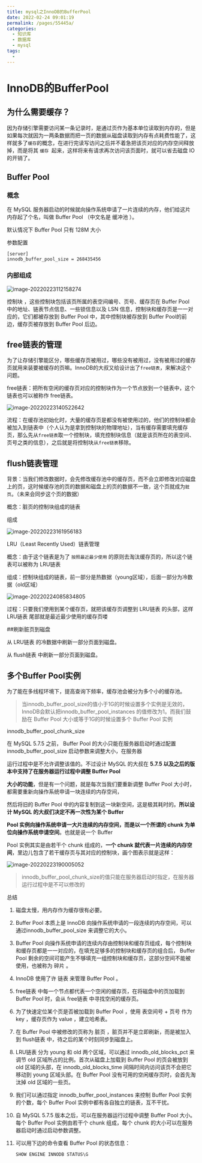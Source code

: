 ```yaml
---
title: mysql之InnoDB的BufferPool
date: 2022-02-24 09:01:19
permalink: /pages/55445a/
categories:
  - 知识库
  - 数据库
  - mysql
tags:
  - 
---
```

# InnoDB的BufferPool

## 为什么需要缓存？

因为存储引擎需要访问某一条记录时，是通过页作为基本单位读取到内存的，但是如果每次就因为一两条数据而把一页的数据从磁盘读取到内存有点耗费性能了，这样就多了`缓存`的概念，在进行完读写访问之后并不着急把该页对应的内存空间释放掉，而是将其 `缓存 `起来，这样将来有请求再次访问该页面时，就可以省去磁盘 IO 的开销了。

## Buffer Pool

### 概念

在 MySQL 服务器启动的时候就向操作系统申请了一片连续的内存，他们给这片内存起了个名，叫做 Buffer Pool （中文名是 缓冲池 ）。

默认情况下 Buffer Pool 只有 128M 大小

参数配置

```
[server] 
innodb_buffer_pool_size = 268435456
```

### 内部组成

![image-20220223112158274](https://img.ggball.top/image-20220223112158274.png)

控制块 ，这些控制块包括该页所属的表空间编号、页号、缓存页在 Buffer Pool 中的地址、链表节点信息、一些锁信息以及 LSN 信息，控制块和缓存页是一一对应的，它们都被存放到 Buffer Pool 中，其中控制块被存放到 Buffer Pool的前边，缓存页被存放到 Buffer Pool 后边。



## free链表的管理

为了让存储引擎能区分，哪些缓存页被用过，哪些没有被用过，没有被用过的缓存页就用来装要被缓存的页嘛。InnoDB的大叔又给设计出了`free链表`，来解决这个问题。

free链表：把所有空闲的缓存页对应的控制块作为一个节点放到一个链表中，这个链表也可以被称作 free链表。

![image-20220223140522642](https://img.ggball.top/image-20220223140522642.png)

流程：在缓存池初始化时，大量的缓存页是都没有被使用过的，他们的控制块都会被加入到链表中（个人认为是拿到控制块的物理地址），当有缓存需要填充缓存页，那么先从`free链表`取一个控制块，填充控制块信息（就是该页所在的表空间、页号之类的信息），之后就是将控制块从`free链表`移除。

## flush链表管理

背景：当我们修改数据时，会先修改缓存池中的缓存页，而不会立即修改对应磁盘上的页，这时候缓存池的页的数据和磁盘上的页的数据不一致，这个页就成为`脏页`。（未来会同步这个页的数据）

概念：脏页的控制块组成的链表

组成

![image-20220223161956183](https://img.ggball.top/image-20220223161956183.png)

LRU（Least Recently Used）链表管理

概念：由于这个链表是为了 `按照最近最少使用` 的原则去淘汰缓存页的，所以这个链表可以被称为 LRU链表 

组成：控制块组成的链表，前一部分是热数据（young区域），后面一部分为冷数据（old区域）

![image-20220224085834805](https://img.ggball.top/image-20220224085834805.png)

过程：只要我们使用到某个缓存页，就把该缓存页调整到 LRU链表 的头部，这样 LRU链表 尾部就是最近最少使用的缓存页喽



##刷新脏页到磁盘

从 LRU链表 的冷数据中刷新一部分页面到磁盘。

从 flush链表 中刷新一部分页面到磁盘。



## 多个Buffer Pool实例

为了能在多线程环境下，提高查询下频率，缓存池会被分为多个小的缓存池。

> 当innodb_buffer_pool_size的值小于1G的时候设置多个实例是无效的，InnoDB会默认把innodb_buffer_pool_instances 的值修改为1。而我们鼓励在 Buffer Pool 大小或等于1G的时候设置多个 Buffer Pool 实例

innodb_buffer_pool_chunk_size

在 MySQL 5.7.5 之前， Buffer Pool 的大小只能在服务器启动时通过配置 innodb_buffer_pool_size 启动参数来调整大小，在服务器

运行过程中是不允许调整该值的。不过设计 MySQL 的大叔在 **5.7.5 以及之后的版本中支持了在服务器运行过程中调整 Buffer Pool** 

**大小的功能**，但是有一个问题，就是每次当我们要重新调整 Buffer Pool 大小时，都需要重新向操作系统申请一块连续的内存空间，

然后将旧的 Buffer Pool 中的内容复制到这一块新空间，这是极其耗时的。**所以设计 MySQL 的大叔们决定不再一次性为某个 Buffer** 

**Pool 实例向操作系统申请一大片连续的内存空间，而是以一个所谓的 chunk 为单位向操作系统申请空间**。也就是说一个 Buffer 

Pool 实例其实是由若干个 chunk 组成的，**一个 chunk 就代表一片连续的内存空间**，里边儿包含了若干缓存页与其对应的控制块，画个图表示就是这样：

![image-20220223190005052](https://img.ggball.top/image-20220223190005052.png)

> innodb_buffer_pool_chunk_size的值只能在服务器启动时指定，在服务器运行过程中是不可以修改的



总结

1. 磁盘太慢，用内存作为缓存很有必要。

2. Buffer Pool 本质上是 InnoDB 向操作系统申请的一段连续的内存空间，可以通过innodb_buffer_pool_size 来调整它的大小。

3. Buffer Pool 向操作系统申请的连续内存由控制块和缓存页组成，每个控制块和缓存页都是一一对应的，在填充足够多的控制块和缓存页的组合后， Buffer Pool 剩余的空间可能产生不够填充一组控制块和缓存页，这部分空间不能被使用，也被称为 碎片 。

4. InnoDB 使用了许 链表 来管理 Buffer Pool 。

5. free链表 中每一个节点都代表一个空闲的缓存页，在将磁盘中的页加载到 Buffer Pool 时，会从 free链表 中寻找空闲的缓存页。

6. 为了快速定位某个页是否被加载到 Buffer Pool ，使用 表空间号 + 页号 作为 key ，缓存页作为 value ，建立哈希表。

7. 在 Buffer Pool 中被修改的页称为 脏页 ，脏页并不是立即刷新，而是被加入到 flush链表 中，待之后的某个时刻同步到磁盘上。

8. LRU链表 分为 young 和 old 两个区域，可以通过 innodb_old_blocks_pct 来调节 old 区域所占的比例。首次从磁盘上加载到 Buffer Pool 的页会被放到 old 区域的头部，在 innodb_old_blocks_time 间隔时间内访问该页不会把它移动到 young 区域头部。在 Buffer Pool 没有可用的空闲缓存页时，会首先淘汰掉 old 区域的一些页。

9. 我们可以通过指定 innodb_buffer_pool_instances 来控制 Buffer Pool 实例的个数，每个 Buffer Pool 实例中都有各自独立的链表，互不干扰。

10. 自 MySQL 5.7.5 版本之后，可以在服务器运行过程中调整 Buffer Pool 大小。每个 Buffer Pool 实例由若干个 chunk 组成，每个 chunk 的大小可以在服务器启动时通过启动参数调整。

11. 可以用下边的命令查看 Buffer Pool 的状态信息：

    ```
    SHOW ENGINE INNODB STATUS\G
    ```

    